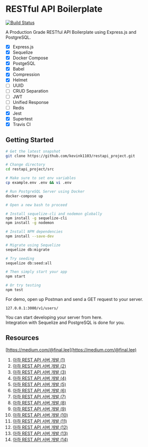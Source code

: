 # RESTful API Boilerplate

[![Build Status](https://travis-ci.org/kevink1103/restapi_project.svg?branch=master)](https://travis-ci.org/kevink1103/restapi_project)

A Production Grade RESTful API Boilerplate using Express.js and PostgreSQL.

- [x] Express.js
- [x] Sequelize
- [x] Docker Compose
- [x] PostgeSQL
- [x] Babel
- [x] Compression
- [x] Helmet
- [ ] UUID
- [ ] CRUD Separation
- [ ] JWT
- [ ] Unified Response
- [ ] Redis
- [x] Jest
- [x] Supertest
- [x] Travis CI

## Getting Started

```bash
# Get the latest snapshot
git clone https://github.com/kevink1103/restapi_project.git

# Change directory
cd restapi_project/src

# Make sure to set env variables
cp example.env .env && vi .env

# Run PostgreSQL Server using Docker
docker-compose up

# Open a new bash to proceed

# Install sequelize-cli and nodemon globally
npm install -g sequelize-cli
npm install -g nodemon

# Install NPM dependencies
npm install --save-dev

# Migrate using Sequelize
sequelize db:migrate

# Try seeding
sequelize db:seed:all

# Then simply start your app
npm start

# Or try testing
npm test

```

For demo, open up Postman and send a GET request to your server.

```text
127.0.0.1:3000/v1/users/
```

You can start developing your server from here.  
Integration with Sequelize and PostgreSQL is done for you.

## Resources

[https://medium.com/@final.lee](https://medium.com/@final.lee)

1. [아하 REST API 서버 개발 (1)](https://medium.com/aha-official/%EC%95%84%ED%95%98-rest-api-%EC%84%9C%EB%B2%84-%EA%B0%9C%EB%B0%9C-1-90b5da9e6593)
2. [아하 REST API 서버 개발 (2)](https://medium.com/aha-official/%EC%95%84%ED%95%98-rest-api-%EC%84%9C%EB%B2%84-%EA%B0%9C%EB%B0%9C-2-f61c9324d2c2)
3. [아하 REST API 서버 개발 (3)](https://medium.com/aha-official/%EC%95%84%ED%95%98-rest-api-%EC%84%9C%EB%B2%84-%EA%B0%9C%EB%B0%9C-3-daa2cce9d844)
4. [아하 REST API 서버 개발 (4)](https://medium.com/aha-official/%EC%95%84%ED%95%98-rest-api-%EA%B0%9C%EB%B0%9C-4-ad35ff26a014)
5. [아하 REST API 서버 개발 (5)](https://medium.com/aha-official/%EC%95%84%ED%95%98-rest-api-%EC%84%9C%EB%B2%84-%EA%B0%9C%EB%B0%9C-5-2633f380e129)
6. [아하 REST API 서버 개발 (6)](https://medium.com/aha-official/%EC%95%84%ED%95%98-rest-api-%EC%84%9C%EB%B2%84-%EA%B0%9C%EB%B0%9C-6-43568d94878a)
7. [아하 REST API 서버 개발 (7)](https://medium.com/aha-official/%EC%95%84%ED%95%98-rest-api-%EC%84%9C%EB%B2%84-%EA%B0%9C%EB%B0%9C-7-712e0588579f)
8. [아하 REST API 서버 개발 (8)](https://medium.com/aha-official/%EC%95%84%ED%95%98-rest-api-%EC%84%9C%EB%B2%84-%EA%B0%9C%EB%B0%9C-8-4f2d81e77466)
9. [아하 REST API 서버 개발 (9)](https://medium.com/aha-official/아하-rest-api-서버-개발-9-d75f4eab80d5)
10. [아하 REST API 서버 개발 (10)](https://medium.com/aha-official/아하-rest-api-서버-개발-10-c09764e116f9)
11. [아하 REST API 서버 개발 (11)](https://medium.com/aha-official/아하-rest-api-서버-개발-11-fbdd2cdb7e78)
12. [아하 REST API 서버 개발 (12)](https://medium.com/aha-official/아하-rest-api-서버-개발-12-80702e33ad47)
13. [아하 REST API 서버 개발 (13)](https://medium.com/aha-official/아하-rest-api-서버-개발-13-b90f6007a8f9)
14. [아하 REST API 서버 개발 (14)](https://medium.com/aha-official/아하-rest-api-서버-개발-14-3819ec9e90e9)
